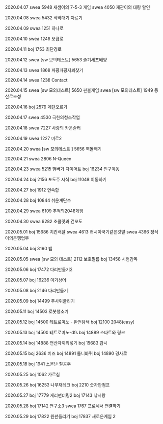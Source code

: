 2020.04.07
swea 5948 새샘이의 7-5-3 게임
swea 4050 재관이의 대량 할인 

2020.04.08
swea 5432 쇠막대기 자르기 

2020.04.09
swea 1251 하나로

2020.04.10
swea 1249 보급로 

2020.04.11
boj 1753 최단경로

2020.04.12
swea [sw 모의테스트] 5653 줄기세포배양

2020.04.13
swea 1868 파핑파핑지뢰찾기 

2020.04.14
swea 1238 Contact

2020.04.15
swea [sw 모의테스트] 5650 핀볼게임
swea [sw 모의테스트] 1949 등산로조성

2020.04.16
boj 2579 계단오르기

2020.04.17
swea 4530 극한의청소작업

2020.04.18
swea 7227 사랑의 카운슬러

2020.04.19
swea 1227 미로2

2020.04.20
swea [sw 모의테스트 ] 5656 벽돌깨기

2020.04.21
swea 2806 N-Queen

2020.04.23
swea 5215 햄버거 다이어트
boj 16234 인구이동

2020.04.24 
boj 2156 포도주 시식
boj 11048 이동하기

2020.04.27
boj 1912 연속합

2020.04.28
boj 10844 쉬운계단수

2020.04.29
swea 6109 추억의2048게임 

2020.04.30
swea 9282 초콜릿과 건포도

2020.05.01
boj 15686 치킨배달
swea 4613 러시아국기같은깃발
swea 4366 정식이의은행업무

2020.05.04
boj 3190 뱀

2020.05.05
swea [sw 모의 테스트] 2112 보호필름
boj 13458 시험감독

2020.05.06 
boj 17472 다리만들기2

2020.05.07 
boj 16236 아기상어

2020.05.08
boj 2146 다리만들기

2020.05.09
boj 14499 주사위굴리기

2020.05.11
boj 14503 로봇청소기

2020.05.12
boj 14500 테트로미노 - 완전탐색
boj 12100 2048(easy)

2020.05.13
boj 14500 테트로미노-dfs
boj 14889 스타트와 링크

2020.05.14
boj 14888 연산자끼워넣기
boj 15683 감시

2020.05.15
boj 2636 치즈
boj 14891 톱니바퀴
boj 14890 경사로

2020.05.18
boj 1941 소문난 칠공주

2020.05.25
boj 1062 가르침 

2020.05.26
boj 16253 나무재테크
boj 2210 숫자판점프

2020.05.27
boj 17779 게리맨더링2 
boj 17143 낚시왕 

2020.05.28
boj 17142 연구소3
swea 1767 프로세서 연결하기

2020.05.29
boj 17822 원판돌리기 
boj 17837 새로운게임 2
